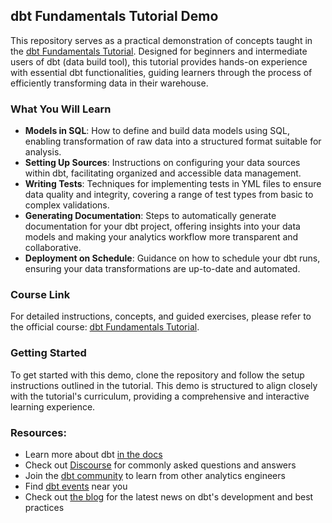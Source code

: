 ## dbt Fundamentals Tutorial Demo

This repository serves as a practical demonstration of concepts taught in the [dbt Fundamentals Tutorial](https://courses.getdbt.com/courses/fundamentals). Designed for beginners and intermediate users of dbt (data build tool), this tutorial provides hands-on experience with essential dbt functionalities, guiding learners through the process of efficiently transforming data in their warehouse.

### What You Will Learn

- **Models in SQL**: How to define and build data models using SQL, enabling transformation of raw data into a structured format suitable for analysis.
- **Setting Up Sources**: Instructions on configuring your data sources within dbt, facilitating organized and accessible data management.
- **Writing Tests**: Techniques for implementing tests in YML files to ensure data quality and integrity, covering a range of test types from basic to complex validations.
- **Generating Documentation**: Steps to automatically generate documentation for your dbt project, offering insights into your data models and making your analytics workflow more transparent and collaborative.
- **Deployment on Schedule**: Guidance on how to schedule your dbt runs, ensuring your data transformations are up-to-date and automated.

### Course Link

For detailed instructions, concepts, and guided exercises, please refer to the official course: [dbt Fundamentals Tutorial](https://courses.getdbt.com/courses/fundamentals).

### Getting Started

To get started with this demo, clone the repository and follow the setup instructions outlined in the tutorial. This demo is structured to align closely with the tutorial's curriculum, providing a comprehensive and interactive learning experience.


### Resources:
- Learn more about dbt [in the docs](https://docs.getdbt.com/docs/introduction)
- Check out [Discourse](https://discourse.getdbt.com/) for commonly asked questions and answers
- Join the [dbt community](https://getdbt.com/community) to learn from other analytics engineers
- Find [dbt events](https://events.getdbt.com) near you
- Check out [the blog](https://blog.getdbt.com/) for the latest news on dbt's development and best practices
